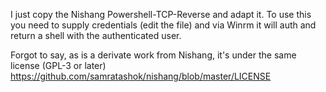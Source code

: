 I just copy the Nishang Powershell-TCP-Reverse and adapt it.
To use this you need to supply credentials (edit the file) and via Winrm it will auth and return a shell with the authenticated user.

Forgot to say, as is a derivate work from Nishang, it's under the same license (GPL-3 or later)
https://github.com/samratashok/nishang/blob/master/LICENSE
